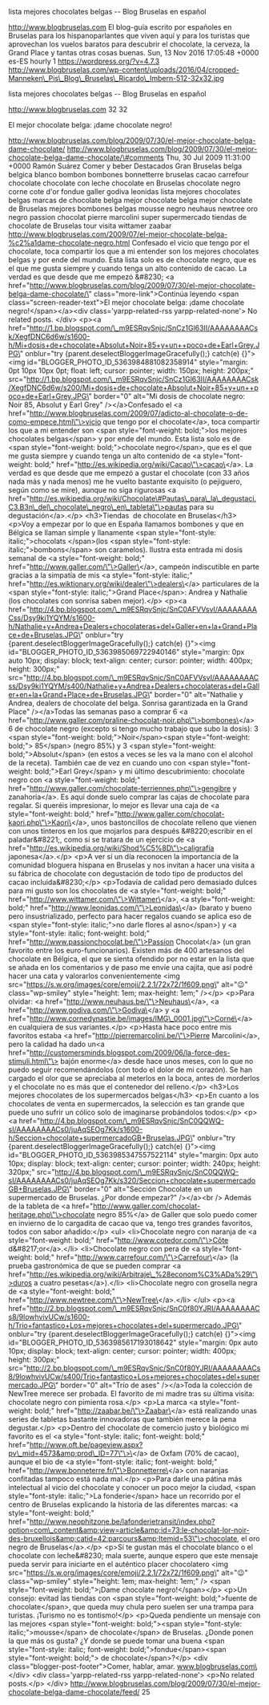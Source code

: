lista mejores chocolates belgas -- Blog Bruselas en español

http://www.blogbruselas.com El blog-guía escrito por españoles en
Bruselas para los hispanoparlantes que viven aquí y para los turistas
que aprovechan los vuelos baratos para descubrir el chocolate, la
cerveza, la Grand Place y tantas otras cosas buenas. Sun, 13 Nov 2016
17:05:48 +0000 es-ES hourly 1 https://wordpress.org/?v=4.7.3
http://www.blogbruselas.com/wp-content/uploads/2016/04/cropped-Manneken\_Pis\_Blog\_Bruselas\_Ricardo\_Imbern-512-32x32.jpg

lista mejores chocolates belgas -- Blog Bruselas en español

http://www.blogbruselas.com 32 32

El mejor chocolate belga: ¡dame chocolate negro!

http://www.blogbruselas.com/blog/2009/07/30/el-mejor-chocolate-belga-dame-chocolate/
http://www.blogbruselas.com/blog/2009/07/30/el-mejor-chocolate-belga-dame-chocolate/\#comments
Thu, 30 Jul 2009 11:31:00 +0000 Ramón Suárez Comer y beber Destacados
Gran Bruselas belga belgica blanco bombon bombones bonnetterre bruselas
cacao carrefour chocolate chocolate con leche chocolate en Bruselas
chocolate negro corne cote d\'or fondue galler godiva leonidas lista
mejores chocolates belgas marcas de chocolate belga mejor chocolate
belga mejor chocolate de Bruselas mejores bombones belgas mousse negro
neuhaus newtree oro negro passion chocolat pierre marcolini super
supermercado tiendas de chocolate de Bruselas tour visita wittamer
zaabar
http://www.blogbruselas.com/2009/07/el-mejor-chocolate-belga-%c2%a1dame-chocolate-negro.html
Confesado el vicio que tengo por el chocolate, toca compartir los que a
mi entender son los mejores chocolates belgas y por ende del mundo. Esta
lista solo es de chocolate negro, que es el que me gusta siempre y
cuando tenga un alto contenido de cacao. La verdad es que desde que me
empezó &\#8230; \<a
href=\"http://www.blogbruselas.com/blog/2009/07/30/el-mejor-chocolate-belga-dame-chocolate/\"
class=\"more-link\"\>Continúa leyendo \<span
class=\"screen-reader-text\"\>El mejor chocolate belga: ¡dame chocolate
negro!\</span\>\</a\>\<div class=\'yarpp-related-rss
yarpp-related-none\'\> No related posts. \</div\> \<p\>\<a
href=\"http://1.bp.blogspot.com/\_m9ESRqvSnjc/SnCz1Gl63II/AAAAAAAACsk/XegfDNC6d6w/s1600-h/Mi+dosis+de+chocolate+Absolut+Noir+85+y+un++poco+de+Earl+Grey.JPG\"
onblur=\"try {parent.deselectBloggerImageGracefully();} catch(e)
{}\"\>\<img id=\"BLOGGER\_PHOTO\_ID\_5363984881082358914\"
style=\"margin: 0pt 10px 10px 0pt; float: left; cursor: pointer; width:
150px; height: 200px;\"
src=\"http://1.bp.blogspot.com/\_m9ESRqvSnjc/SnCz1Gl63II/AAAAAAAACsk/XegfDNC6d6w/s200/Mi+dosis+de+chocolate+Absolut+Noir+85+y+un++poco+de+Earl+Grey.JPG\"
border=\"0\" alt=\"Mi dosis de chocolate negro: Noir 85, Absolut y Earl
Grey\" /\>\</a\>Confesado el \<a
href=\"http://www.blogbruselas.com/2009/07/adicto-al-chocolate-o-de-como-empece.html\"\>vicio
que tengo por el chocolate\</a\>, toca compartir los que a mi entender
son \<span style=\"font-weight: bold;\"\>los mejores chocolates
belgas\</span\> y por ende del mundo. Esta lista solo es de \<span
style=\"font-weight: bold;\"\>chocolate negro\</span\>, que es el que me
gusta siempre y cuando tenga un alto contenido de \<a
style=\"font-weight: bold;\"
href=\"http://es.wikipedia.org/wiki/Cacao\"\>cacao\</a\>. La verdad es
que desde que me empezó a gustar el chocolate (con 33 años nada más y
nada menos) me he vuelto bastante exquisito (o pejiguero, según como se
mire), aunque no siga rigurosas \<a
href=\"http://es.wikipedia.org/wiki/Chocolate\#Pautas\_para\_la\_degustaci.C3.B3n\_del\_chocolate\_negro\_en\_tableta\"\>pautas
para su degustación\</a\>.\</p\> \<h3\>Tiendas  de chocolate en
Bruselas\</h3\> \<p\>Voy a empezar por lo que en España llamamos
bombones y que en Bélgica se llaman simple y llanamente \<span
style=\"font-style: italic;\"\>chocolats \</span\>(los \<span
style=\"font-style: italic;\"\>bombons\</span\> son caramelos). Ilustra
esta entrada mi dosis semanal de \<a style=\"font-weight: bold;\"
href=\"http://www.galler.com/\"\>Galler\</a\>, campeón indiscutible en
parte gracias a la simpatía de mis \<a style=\"font-style: italic;\"
href=\"http://es.wiktionary.org/wiki/dealer\"\>dealers\</a\>
particulares de la \<span style=\"font-style: italic;\"\>Grand
Place\</span\>: Andrea y Nathalie (los chocolates con sonrisa saben
mejor).\</p\> \<p\>\<a
href=\"http://4.bp.blogspot.com/\_m9ESRqvSnjc/SnC0AFVVsvI/AAAAAAAACss/Dsy9ki1YQYM/s1600-h/Nathalie+y+Andrea+Dealers+chocolateras+del+Galler+en+la+Grand+Place+de+Bruselas.JPG\"
onblur=\"try {parent.deselectBloggerImageGracefully();} catch(e)
{}\"\>\<img id=\"BLOGGER\_PHOTO\_ID\_5363985069722940146\"
style=\"margin: 0px auto 10px; display: block; text-align: center;
cursor: pointer; width: 400px; height: 300px;\"
src=\"http://4.bp.blogspot.com/\_m9ESRqvSnjc/SnC0AFVVsvI/AAAAAAAACss/Dsy9ki1YQYM/s400/Nathalie+y+Andrea+Dealers+chocolateras+del+Galler+en+la+Grand+Place+de+Bruselas.JPG\"
border=\"0\" alt=\"Nathalie y Andrea, dealers de chocolate del belga.
Sonrisa garantizada en la Grand Place\" /\>\</a\>Todas las semanas paso
a comprar 6 \<a
href=\"http://www.galler.com/praline-chocolat-noir.php\"\>bombones\</a\>
6 de chocolate negro (excepto si tengo mucho trabajo que subo la dosis):
3 \<span style=\"font-weight: bold;\"\>Noir\</span\>\<span
style=\"font-weight: bold;\"\> 85\</span\> (negro 85%) y 3 \<span
style=\"font-weight: bold;\"\>Absolut\</span\> (en estos a veces se les
va la mano con el alcohol de la receta). También cae de vez en cuando
uno con \<span style=\"font-weight: bold;\"\>Earl Grey\</span\> y mi
último descubrimiento: chocolate negro con \<a style=\"font-weight:
bold;\"
href=\"http://www.galler.com/chocolate-terriennes.php\"\>gengibre y
zanahoria\</a\>. Es aquí donde suelo comprar las cajas de chocolate para
regalar. Si queréis impresionar, lo mejor es llevar una caja de \<a
style=\"font-weight: bold;\"
href=\"http://www.galler.com/chocolat-kaori.php\"\>Kaori\</a\>, unos
bastoncillos de chocolate relleno que vienen con unos tinteros en los
que mojarlos para después &\#8220;escribir en el paladar&\#8221;, como
sí se tratara de un ejercicio de \<a
href=\"http://es.wikipedia.org/wiki/Shod%C5%8D\"\>caligrafía
japonesa\</a\>.\</p\> \<p\>A ver sí un día reconocen la importancia de
la comunidad bloguera hispana en Bruselas y nos invitan a hacer una
visita a su fábrica de chocolate con degustación de todo tipo de
productos del cacao incluida&\#8230;\</p\> \<p\>Todavía de calidad pero
demasiado dulces para mi gusto son los chocolates de \<a
style=\"font-weight: bold;\"
href=\"http://www.wittamer.com/\"\>Wittamer\</a\>, \<a
style=\"font-weight: bold;\"
href=\"http://www.leonidas.com/\"\>Leonidas\</a\> (barato y bueno pero
insustrializado, perfecto para hacer regalos cuando se aplica eso de
\<span style=\"font-style: italic;\"\>no darle flores al asno\</span\>)
y \<a style=\"font-style: italic; font-weight: bold;\"
href=\"http://www.passionchocolat.be/\"\>Passion Chocolat\</a\> (un gran
favorito entre los euro-funcionarios). Existen más de 400 artesanos del
chocolate en Bélgica, el que se sienta ofendido por no estar en la lista
que se añada en los comentarios y de paso me envíe una cajita, que así
podré hacer una cata y valorarlos convenientemente \<img
src=\"https://s.w.org/images/core/emoji/2.2.1/72x72/1f609.png\"
alt=\"😉\" class=\"wp-smiley\" style=\"height: 1em; max-height: 1em;\"
/\>\</p\> \<p\>Para olvidar: \<a
href=\"http://www.neuhaus.be/\"\>Neuhaus\</a\>, \<a
href=\"http://www.godiva.com/\"\>Godiva\</a\> y \<a
href=\"http://www.cornedynastie.be/images/IMG\_0001.jpg\"\>Corné\</a\>
en cualquiera de sus variantes.\</p\> \<p\>Hasta hace poco entre mis
favoritos estaba \<a href=\"http://pierremarcolini.be/\"\>Pierre
Marcolini\</a\>, pero la calidad ha dado un\<a
href=\"http://customersminds.blogspot.com/2009/06/la-force-des-stimuli.html\"\>
bajón enorme\</a\> desde hace unos meses, con lo que no puedo seguir
recomendándolos (con todo el dolor de mi corazón). Se han cargado el
olor que se apreciaba al meterlos en la boca, antes de morderlos y el
chocolate no es más que el contenedor del relleno.\</p\> \<h3\>Los
mejores chocolates de los supermercados belgas\</h3\> \<p\>En cuanto a
los chocolates de venta en supermercados, la selección es tan grande que
puede uno sufrir un cólico solo de imaginarse probándolos todos:\</p\>
\<p\>\<a
href=\"http://4.bp.blogspot.com/\_m9ESRqvSnjc/SnC0QQWQ-sI/AAAAAAAACs0/juAqSEOg7Kk/s1600-h/Seccion+chocolate+supermercadoGB+Bruselas.JPG\"
onblur=\"try {parent.deselectBloggerImageGracefully();} catch(e)
{}\"\>\<img id=\"BLOGGER\_PHOTO\_ID\_5363985347557522114\"
style=\"margin: 0px auto 10px; display: block; text-align: center;
cursor: pointer; width: 240px; height: 320px;\"
src=\"http://4.bp.blogspot.com/\_m9ESRqvSnjc/SnC0QQWQ-sI/AAAAAAAACs0/juAqSEOg7Kk/s320/Seccion+chocolate+supermercadoGB+Bruselas.JPG\"
border=\"0\" alt=\"Sección Chocolate en un supermercado de Bruselas.
¿Por donde empezar?\" /\>\</a\>\<br /\> Además de la tableta de \<a
href=\"http://www.galler.com/chocolat-heritage.php\"\>chocolate negro
85%\</a\> de Galler que solo puedo comer en invierno de lo cargadita de
cacao que va, tengo tres grandes favoritos, todos con sabor
añadido:\</p\> \<ul\> \<li\>Chocolate negro con naranja de \<a
style=\"font-weight: bold;\" href=\"http://www.cotedor.com/\"\>Côte
d&\#8217;or\</a\>.\</li\> \<li\>Chocolate negro con pera de \<a
style=\"font-weight: bold;\"
href=\"http://www.carrefour.com/\"\>Carrefour\</a\> (la prueba
gastronómica de que se pueden comprar \<a
href=\"http://es.wikipedia.org/wiki/Arbitraje\_%28econom%C3%ADa%29\"\>duros
a cuatro pesetas\</a\>).\</li\> \<li\>Chocolate negro con grosella negra
de \<a style=\"font-weight: bold;\"
href=\"http://www.newtree.com/\"\>NewTree\</a\>.\</li\> \</ul\> \<p\>\<a
href=\"http://2.bp.blogspot.com/\_m9ESRqvSnjc/SnC0f80YJRI/AAAAAAAACs8/9lowhvivUCw/s1600-h/Trio+fantastico+Los+mejores+chocolates+del+supermercado.JPG\"
onblur=\"try {parent.deselectBloggerImageGracefully();} catch(e)
{}\"\>\<img id=\"BLOGGER\_PHOTO\_ID\_5363985617193018642\"
style=\"margin: 0px auto 10px; display: block; text-align: center;
cursor: pointer; width: 400px; height: 300px;\"
src=\"http://2.bp.blogspot.com/\_m9ESRqvSnjc/SnC0f80YJRI/AAAAAAAACs8/9lowhvivUCw/s400/Trio+fantastico+Los+mejores+chocolates+del+supermercado.JPG\"
border=\"0\" alt=\"Trío de ases\" /\>\</a\>Toda la colección de NewTree
merece ser probada. El favorito de mi madre tras su última visita:
chocolate negro con pimienta rosa.\</p\> \<p\>La marca \<a
style=\"font-weight: bold;\" href=\"http://zaabar.be/\"\>Zaabar\</a\>
está realizando unas series de tabletas bastante innovadoras que también
merece la pena degustar.\</p\> \<p\>Dentro del chocolate de comercio
justo y biológico mi favorito es el \<a style=\"font-style: italic;
font-weight: bold;\"
href=\"http://www.oft.be/pageview.aspx?pv\_mid=4573&amp;prod\_ID=77\"\>\</a\>
de Oxfam (70% de cacao), aunque el bio de \<a style=\"font-style:
italic; font-weight: bold;\"
href=\"http://www.bonneterre.fr/\"\>Bonnetterre\</a\> con naranjas
confitadas tampoco está nada mal.\</p\> \<p\>Para darle una pátina más
intelectual al vicio del chocolate y conocer un poco mejor la ciudad,
\<span style=\"font-style: italic;\"\>La fonderie\</span\> hace un
recorrido por el centro de Bruselas explicando la historia de las
diferentes marcas: \<a style=\"font-weight: bold;\"
href=\"http://www.neophitzone.be/lafonderietransit/index.php?option=com\_content&amp;view=article&amp;id=73:le-chocolat-lor-noir-des-bruxellois&amp;catid=42:parcours&amp;Itemid=53\"\>chocolate,
el oro negro de Bruselas\</a\>.\</p\> \<p\>Sí te gustan más el chocolate
blanco o el chocolate con leche&\#8230; mala suerte, aunque espero que
este mensaje pueda servir para iniciarte en el auténtico placer
chocolatero \<img
src=\"https://s.w.org/images/core/emoji/2.2.1/72x72/1f609.png\"
alt=\"😉\" class=\"wp-smiley\" style=\"height: 1em; max-height: 1em;\"
/\> \<span style=\"font-weight: bold;\"\>¡Dame chocolate
negro!\</span\>\</p\> \<p\>Un consejo: evitad las tiendas con \<span
style=\"font-weight: bold;\"\>fuente de chocolate\</span\>, que queda
muy chula pero suelen ser una trampa para turistas. ¡Turismo no es
tontismo!\</p\> \<p\>Queda pendiente un mensaje con las mejores \<span
style=\"font-weight: bold;\"\>\<span style=\"font-style:
italic;\"\>mousse\</span\> de chocolate\</span\> de Bruselas. ¿Donde
ponen la que más os gusta? ¿Y donde se puede tomar una buena \<span
style=\"font-style: italic; font-weight: bold;\"\>fondue\</span\>\<span
style=\"font-weight: bold;\"\> de chocolate\</span\>?\</p\> \<div
class=\"blogger-post-footer\"\>Comer, hablar, amar.
www.blogbruselas.com\</div\> \<div class=\'yarpp-related-rss
yarpp-related-none\'\> \<p\>No related posts.\</p\> \</div\>
http://www.blogbruselas.com/blog/2009/07/30/el-mejor-chocolate-belga-dame-chocolate/feed/
25

